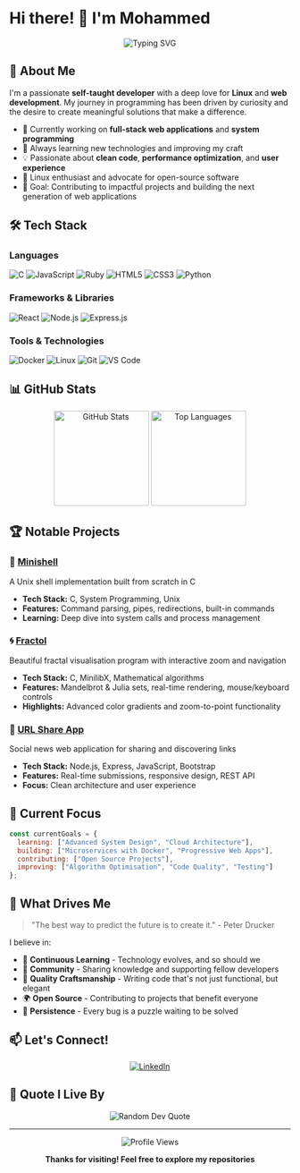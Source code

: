 # Hi there! 👋 I'm Mohammed

<div align="center">
  <img src="https://readme-typing-svg.herokuapp.com?font=Fira+Code&size=30&duration=3000&pause=1000&color=00D4AA&center=true&vCenter=true&width=600&lines=Full+Stack+Developer;Linux+Enthusiast;Problem+Solver" alt="Typing SVG" />
</div>

## 🚀 About Me

I'm a passionate **self-taught developer** with a deep love for **Linux** and **web development**. My journey in programming has been driven by curiosity and the desire to create meaningful solutions that make a difference.

- 🔭 Currently working on **full-stack web applications** and **system programming**
- 🌱 Always learning new technologies and improving my craft
- 💡 Passionate about **clean code**, **performance optimization**, and **user experience**
- 🐧 Linux enthusiast and advocate for open-source software
- 🎯 Goal: Contributing to impactful projects and building the next generation of web applications

## 🛠️ Tech Stack

### Languages
![C](https://img.shields.io/badge/C-00599C?style=for-the-badge&logo=c&logoColor=white)
![JavaScript](https://img.shields.io/badge/JavaScript-F7DF1E?style=for-the-badge&logo=javascript&logoColor=black)
![Ruby](https://img.shields.io/badge/Ruby-CC342D?style=for-the-badge&logo=ruby&logoColor=white)
![HTML5](https://img.shields.io/badge/HTML5-E34F26?style=for-the-badge&logo=html5&logoColor=white)
![CSS3](https://img.shields.io/badge/CSS3-1572B6?style=for-the-badge&logo=css3&logoColor=white)
![Python](https://img.shields.io/badge/Python-3776AB?style=for-the-badge&logo=python&logoColor=white)

### Frameworks & Libraries
![React](https://img.shields.io/badge/React-20232A?style=for-the-badge&logo=react&logoColor=61DAFB)
![Node.js](https://img.shields.io/badge/Node.js-43853D?style=for-the-badge&logo=node.js&logoColor=white)
![Express.js](https://img.shields.io/badge/Express.js-404D59?style=for-the-badge)

### Tools & Technologies
![Docker](https://img.shields.io/badge/Docker-2496ED?style=for-the-badge&logo=docker&logoColor=white)
![Linux](https://img.shields.io/badge/Linux-FCC624?style=for-the-badge&logo=linux&logoColor=black)
![Git](https://img.shields.io/badge/Git-F05032?style=for-the-badge&logo=git&logoColor=white)
![VS Code](https://img.shields.io/badge/VS_Code-007ACC?style=for-the-badge&logo=visual-studio-code&logoColor=white)


## 📊 GitHub Stats

<div align="center">
  <img src="https://github-readme-stats.vercel.app/api?username=khaldi-med&show_icons=true&theme=radical&hide_border=true&count_private=true" alt="GitHub Stats" height="170"/>
  <img src="https://github-readme-stats.vercel.app/api/top-langs/?username=khaldi-med&layout=compact&theme=radical&hide_border=true" alt="Top Languages" height="170"/>
</div>

## 🏆 Notable Projects

### 🐚 [Minishell](https://github.com/khaldi-med/minishell)
A Unix shell implementation built from scratch in C
- **Tech Stack:** C, System Programming, Unix
- **Features:** Command parsing, pipes, redirections, built-in commands
- **Learning:** Deep dive into system calls and process management

### 🌀 [Fractol](https://github.com/khaldi-med/fractol) 
Beautiful fractal visualisation program with interactive zoom and navigation
- **Tech Stack:** C, MinilibX, Mathematical algorithms
- **Features:** Mandelbrot & Julia sets, real-time rendering, mouse/keyboard controls
- **Highlights:** Advanced color gradients and zoom-to-point functionality

### 🔗 [URL Share App](https://github.com/khaldi-med/url-share-app)
Social news web application for sharing and discovering links
- **Tech Stack:** Node.js, Express, JavaScript, Bootstrap
- **Features:** Real-time submissions, responsive design, REST API
- **Focus:** Clean architecture and user experience

## 🎯 Current Focus

```javascript
const currentGoals = {
  learning: ["Advanced System Design", "Cloud Architecture"],
  building: ["Microservices with Docker", "Progressive Web Apps"],
  contributing: ["Open Source Projects"],
  improving: ["Algorithm Optimisation", "Code Quality", "Testing"]
};
```

## 🌟 What Drives Me

> "The best way to predict the future is to create it." - Peter Drucker

I believe in:
- 🧠 **Continuous Learning** - Technology evolves, and so should we
- 🤝 **Community** - Sharing knowledge and supporting fellow developers
- 🔧 **Quality Craftsmanship** - Writing code that's not just functional, but elegant
- 🌍 **Open Source** - Contributing to projects that benefit everyone
- 💪 **Persistence** - Every bug is a puzzle waiting to be solved

## 📫 Let's Connect!

<div align="center">

[![LinkedIn](https://img.shields.io/badge/LinkedIn-0077B5?style=for-the-badge&logo=linkedin&logoColor=white)](https://www.linkedin.com/in/medkhaldi)

</div>

## 💭 Quote I Live By

<div align="center">
  <img src="https://quotes-github-readme.vercel.app/api?type=horizontal&theme=radical" alt="Random Dev Quote"/>
</div>

---

<div align="center">
  <img src="https://komarev.com/ghpvc/?username=khaldi-med&label=Profile%20views&color=0e75b6&style=flat" alt="Profile Views" />
  
  **Thanks for visiting! Feel free to explore my repositories**
</div>
